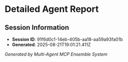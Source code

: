 # Detailed Agent Report

## Session Information
- **Session ID**: 91f6d0c1-14eb-405b-aa18-aa59a93fa01b
- **Generated**: 2025-08-21T19:01:21.411Z



*Generated by Multi-Agent MCP Ensemble System*
